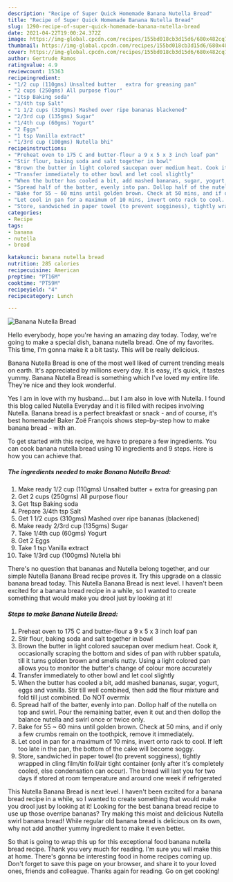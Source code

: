 ```yaml
---
description: "Recipe of Super Quick Homemade Banana Nutella Bread"
title: "Recipe of Super Quick Homemade Banana Nutella Bread"
slug: 1290-recipe-of-super-quick-homemade-banana-nutella-bread
date: 2021-04-22T19:00:24.372Z
image: https://img-global.cpcdn.com/recipes/155bd018cb3d15d6/680x482cq70/banana-nutella-bread-recipe-main-photo.jpg
thumbnail: https://img-global.cpcdn.com/recipes/155bd018cb3d15d6/680x482cq70/banana-nutella-bread-recipe-main-photo.jpg
cover: https://img-global.cpcdn.com/recipes/155bd018cb3d15d6/680x482cq70/banana-nutella-bread-recipe-main-photo.jpg
author: Gertrude Ramos
ratingvalue: 4.9
reviewcount: 15363
recipeingredient:
- "1/2 cup (110gms) Unsalted butter   extra for greasing pan"
- "2 cups (250gms) All purpose flour"
- "1tsp Baking soda"
- "3/4th tsp Salt"
- "1 1/2 cups (310gms) Mashed over ripe bananas blackened"
- "2/3rd cup (135gms) Sugar"
- "1/4th cup (60gms) Yogurt"
- "2 Eggs"
- "1 tsp Vanilla extract"
- "1/3rd cup (100gms) Nutella bhi"
recipeinstructions:
- "Preheat oven to 175 C and butter-flour a 9 x 5 x 3 inch loaf pan"
- "Stir flour, baking soda and salt together in bowl"
- "Brown the butter in light colored saucepan over medium heat. Cook it, occasionally scraping the bottom and sides of pan with rubber spatula, till it turns golden brown and smells nutty. Using a light colored pan allows you to monitor the butter&#39;s change of colour more accurately"
- "Transfer immediately to other bowl and let cool slightly"
- "When the butter has cooled a bit, add mashed bananas, sugar, yogurt, eggs and vanilla. Stir till well combined, then add the flour mixture and fold till just combined. Do NOT overmix"
- "Spread half of the batter, evenly into pan. Dollop half of the nutella on top and swirl. Pour the remaining batter, even it out and then dollop the balance nutella and swirl once or twice only."
- "Bake for 55 ~ 60 mins until golden brown. Check at 50 mins, and if only a few crumbs remain on the toothpick, remove it immediately."
- "Let cool in pan for a maximum of 10 mins, invert onto rack to cool. If left too late in the pan, the bottom of the cake will become soggy."
- "Store, sandwiched in paper towel (to prevent sogginess), tightly wrapped in cling film/tin foil/air tight container (only after it&#39;s completely cooled, else condensation can occur). The bread will last you for two days if stored at room temperature and around one week if refrigerated"
categories:
- Recipe
tags:
- banana
- nutella
- bread

katakunci: banana nutella bread 
nutrition: 285 calories
recipecuisine: American
preptime: "PT16M"
cooktime: "PT59M"
recipeyield: "4"
recipecategory: Lunch

---
```



![Banana Nutella Bread](https://img-global.cpcdn.com/recipes/155bd018cb3d15d6/680x482cq70/banana-nutella-bread-recipe-main-photo.jpg)

Hello everybody, hope you're having an amazing day today. Today, we're going to make a special dish, banana nutella bread. One of my favorites. This time, I'm gonna make it a bit tasty. This will be really delicious.

Banana Nutella Bread is one of the most well liked of current trending meals on earth. It's appreciated by millions every day. It is easy, it's quick, it tastes yummy. Banana Nutella Bread is something which I've loved my entire life. They're nice and they look wonderful.

Yes I am in love with my husband….but I am also in love with Nutella. I found this blog called Nutella Everyday and it is filled with recipes involving Nutella. Banana bread is a perfect breakfast or snack - and of course, it&#39;s best homemade! Baker Zoë François shows step-by-step how to make banana bread - with an.


To get started with this recipe, we have to prepare a few ingredients. You can cook banana nutella bread using 10 ingredients and 9 steps. Here is how you can achieve that.

<!--inarticleads1-->

##### The ingredients needed to make Banana Nutella Bread:

1. Make ready 1/2 cup (110gms) Unsalted butter  + extra for greasing pan
1. Get 2 cups (250gms) All purpose flour
1. Get 1tsp Baking soda
1. Prepare 3/4th tsp Salt
1. Get 1 1/2 cups (310gms) Mashed over ripe bananas (blackened)
1. Make ready 2/3rd cup (135gms) Sugar
1. Take 1/4th cup (60gms) Yogurt
1. Get 2 Eggs
1. Take 1 tsp Vanilla extract
1. Take 1/3rd cup (100gms) Nutella bhi


There&#39;s no question that bananas and Nutella belong together, and our simple Nutella Banana Bread recipe proves it. Try this upgrade on a classic banana bread today. This Nutella Banana Bread is next level. I haven&#39;t been excited for a banana bread recipe in a while, so I wanted to create something that would make you drool just by looking at it! 

<!--inarticleads2-->

##### Steps to make Banana Nutella Bread:

1. Preheat oven to 175 C and butter-flour a 9 x 5 x 3 inch loaf pan
1. Stir flour, baking soda and salt together in bowl
1. Brown the butter in light colored saucepan over medium heat. Cook it, occasionally scraping the bottom and sides of pan with rubber spatula, till it turns golden brown and smells nutty. Using a light colored pan allows you to monitor the butter&#39;s change of colour more accurately
1. Transfer immediately to other bowl and let cool slightly
1. When the butter has cooled a bit, add mashed bananas, sugar, yogurt, eggs and vanilla. Stir till well combined, then add the flour mixture and fold till just combined. Do NOT overmix
1. Spread half of the batter, evenly into pan. Dollop half of the nutella on top and swirl. Pour the remaining batter, even it out and then dollop the balance nutella and swirl once or twice only.
1. Bake for 55 ~ 60 mins until golden brown. Check at 50 mins, and if only a few crumbs remain on the toothpick, remove it immediately.
1. Let cool in pan for a maximum of 10 mins, invert onto rack to cool. If left too late in the pan, the bottom of the cake will become soggy.
1. Store, sandwiched in paper towel (to prevent sogginess), tightly wrapped in cling film/tin foil/air tight container (only after it&#39;s completely cooled, else condensation can occur). The bread will last you for two days if stored at room temperature and around one week if refrigerated


This Nutella Banana Bread is next level. I haven&#39;t been excited for a banana bread recipe in a while, so I wanted to create something that would make you drool just by looking at it! Looking for the best banana bread recipe to use up those overripe bananas? Try making this moist and delicious Nutella swirl banana bread! While regular old banana bread is delicious on its own, why not add another yummy ingredient to make it even better. 

So that is going to wrap this up for this exceptional food banana nutella bread recipe. Thank you very much for reading. I'm sure you will make this at home. There's gonna be interesting food in home recipes coming up. Don't forget to save this page on your browser, and share it to your loved ones, friends and colleague. Thanks again for reading. Go on get cooking!
